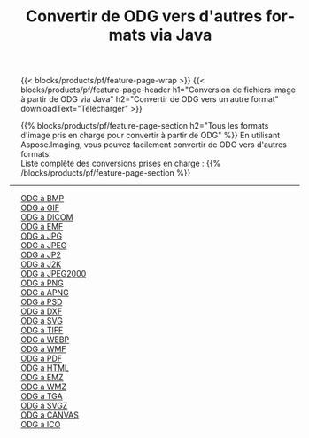 ﻿---
title: Convertir de ODG vers d'autres formats via Java 
weight: 3920
url: /fr/java/conversion/from/odg 
lang: fr
langdirlevel: 2
locales: zh-hans,ja,it,ru,de,es,fr,nl,id,lt,pl,pt,vi,tr,ko,zh-hant,ar,hi,th,sv,cs,uk,he
description: En utilisant Aspose.Imaging, vous pouvez facilement convertir de ODG vers un autre format
---

{{< blocks/products/pf/feature-page-wrap >}}
{{< blocks/products/pf/feature-page-header h1="Conversion de fichiers image à partir de ODG via Java" h2="Convertir de ODG vers un autre format" downloadText="Télécharger" >}}


{{% blocks/products/pf/feature-page-section  h2="Tous les formats d'image pris en charge pour convertir à partir de ODG" %}}
En utilisant Aspose.Imaging, vous pouvez facilement convertir de ODG vers d'autres formats.
<br/>
Liste complète des conversions prises en charge :
{{% /blocks/products/pf/feature-page-section %}}
<div class="container-fluid productfamilypage bg-gray">
    <div class="convertypes bg-gray agp-content section">
        <div class="container">
		<hr style="margin-left:-20px;"/>
		<div class="row other-converters">
		    <div class='col-md-2 other-converter remove-lp remove-rp'><a href="/imaging/fr/java/conversion/odg-to-bmp" >ODG à BMP</a></div><div class='col-md-2 other-converter remove-lp remove-rp'><a href="/imaging/fr/java/conversion/odg-to-gif" >ODG à GIF</a></div><div class='col-md-2 other-converter remove-lp remove-rp'><a href="/imaging/fr/java/conversion/odg-to-dicom" >ODG à DICOM</a></div><div class='col-md-2 other-converter remove-lp remove-rp'><a href="/imaging/fr/java/conversion/odg-to-emf" >ODG à EMF</a></div><div class='col-md-2 other-converter remove-lp remove-rp'><a href="/imaging/fr/java/conversion/odg-to-jpg" >ODG à JPG</a></div><div class='col-md-2 other-converter remove-lp remove-rp'><a href="/imaging/fr/java/conversion/odg-to-jpeg" >ODG à JPEG</a></div><div class='col-md-2 other-converter remove-lp remove-rp'><a href="/imaging/fr/java/conversion/odg-to-jp2" >ODG à JP2</a></div><div class='col-md-2 other-converter remove-lp remove-rp'><a href="/imaging/fr/java/conversion/odg-to-j2k" >ODG à J2K</a></div><div class='col-md-2 other-converter remove-lp remove-rp'><a href="/imaging/fr/java/conversion/odg-to-jpeg2000" >ODG à JPEG2000</a></div><div class='col-md-2 other-converter remove-lp remove-rp'><a href="/imaging/fr/java/conversion/odg-to-png" >ODG à PNG</a></div><div class='col-md-2 other-converter remove-lp remove-rp'><a href="/imaging/fr/java/conversion/odg-to-apng" >ODG à APNG</a></div><div class='col-md-2 other-converter remove-lp remove-rp'><a href="/imaging/fr/java/conversion/odg-to-psd" >ODG à PSD</a></div><div class='col-md-2 other-converter remove-lp remove-rp'><a href="/imaging/fr/java/conversion/odg-to-dxf" >ODG à DXF</a></div><div class='col-md-2 other-converter remove-lp remove-rp'><a href="/imaging/fr/java/conversion/odg-to-svg" >ODG à SVG</a></div><div class='col-md-2 other-converter remove-lp remove-rp'><a href="/imaging/fr/java/conversion/odg-to-tiff" >ODG à TIFF</a></div><div class='col-md-2 other-converter remove-lp remove-rp'><a href="/imaging/fr/java/conversion/odg-to-webp" >ODG à WEBP</a></div><div class='col-md-2 other-converter remove-lp remove-rp'><a href="/imaging/fr/java/conversion/odg-to-wmf" >ODG à WMF</a></div><div class='col-md-2 other-converter remove-lp remove-rp'><a href="/imaging/fr/java/conversion/odg-to-pdf" >ODG à PDF</a></div><div class='col-md-2 other-converter remove-lp remove-rp'><a href="/imaging/fr/java/conversion/odg-to-html" >ODG à HTML</a></div><div class='col-md-2 other-converter remove-lp remove-rp'><a href="/imaging/fr/java/conversion/odg-to-emz" >ODG à EMZ</a></div><div class='col-md-2 other-converter remove-lp remove-rp'><a href="/imaging/fr/java/conversion/odg-to-wmz" >ODG à WMZ</a></div><div class='col-md-2 other-converter remove-lp remove-rp'><a href="/imaging/fr/java/conversion/odg-to-tga" >ODG à TGA</a></div><div class='col-md-2 other-converter remove-lp remove-rp'><a href="/imaging/fr/java/conversion/odg-to-svgz" >ODG à SVGZ</a></div><div class='col-md-2 other-converter remove-lp remove-rp'><a href="/imaging/fr/java/conversion/odg-to-canvas" >ODG à CANVAS</a></div><div class='col-md-2 other-converter remove-lp remove-rp'><a href="/imaging/fr/java/conversion/odg-to-ico" >ODG à ICO</a></div>
                </div>
        </div>
    </div>
</div>
<br/>

